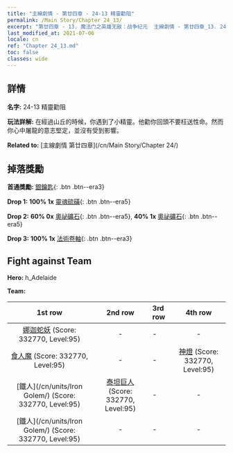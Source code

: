 ```yaml
---
title: "主線劇情 - 第廿四章 - 24-13 精靈勸阻"
permalink: /Main Story/Chapter 24_13/
excerpt: "第廿四章 - 13. 魔法门之英雄无敌：战争纪元  主線劇情 - 第廿四章_13. 24-13 精靈勸阻"
last_modified_at: 2021-07-06
locale: cn
ref: "Chapter 24_13.md"
toc: false
classes: wide
---
```


## 詳情

 **名字:** 24-13 精靈勸阻

 **玩法詳解:** 在經過山丘的時候，你遇到了小精靈。他勸你回頭不要枉送性命。然而你心中屠龍的意志堅定，並沒有受到影響。

 **Related to:** [主線劇情 第廿四章](/cn/Main Story/Chapter 24/)

## 掉落獎勵

 **首通獎勵:** [銀鑰匙](/cn/Items/con_693/){: .btn .btn--era3}

 **Drop 1:** **100% 1x** [靈魂硫磺](/cn/Items/mat_85/){: .btn .btn--era5}

 **Drop 2:** **60% 0x** [奧祕礦石](/cn/Items/mat_75/){: .btn .btn--era5}, **40% 1x** [奧祕礦石](/cn/Items/mat_75/){: .btn .btn--era5}

 **Drop 3:** **100% 1x** [法術卷軸](/cn/Items/con_694/){: .btn .btn--era3}


## Fight against Team
 **Hero:** h_Adelaide

 **Team:**


  | 1st row | 2nd row | 3rd row | 4th row |
  |:----:|:----:|:----|:----:|
  | [娜迦蛇妖](/cn/units/Naga/) (Score: 332770, Level:95)  | - | - | - |
  | [食人魔](/cn/units/Ogre/) (Score: 332770, Level:95)  | - | - | [神燈](/cn/units/Genie/) (Score: 332770, Level:95)  |
  | [鐵人](/cn/units/Iron Golem/) (Score: 332770, Level:95)  | [泰坦巨人](/cn/units/Giant/) (Score: 332770, Level:95)  | - | - |
  | [鐵人](/cn/units/Iron Golem/) (Score: 332770, Level:95)  | - | - | - |


